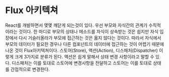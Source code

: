 Flux 아키텍쳐
===
React를 개발하면서 몇몇 깨닫게 되는것이 있다. 우선 부모와 자식간의 관계가 수직적이라는 것이다. 한 마디로 부모의 상태나 메소드를 자식이 상속받는 것은 쉽지만 자식 입장에서 다시 거슬러올라가 부모에 접근하는 것은 옳지 않다는 것이다. 따라서 자식에서 부모의 데이터가 필요한 경우나 다른 컴포넌트의 데이터에 접근하는 것이 어렵기 때문에 나온 것이 Flux아키텍쳐이다. 스토어(Store), 액션(Action), 디스패처(Dispatcher) 이렇게 크게 3가지로 분류가 된다. 액션은 쉽게 말해서 상태 변경 사항이라고 말할 수 있다. 디스패처는 이를 토대로 스토어에 변경사항을 전달하고 스토어는 이를 토대로 상태를 간접적으로 변경한다.